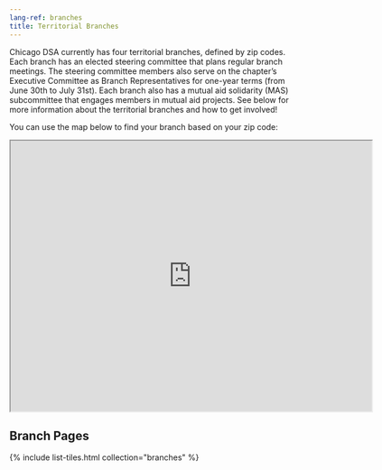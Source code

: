 ```yaml
---
lang-ref: branches
title: Territorial Branches
---
```


Chicago DSA currently has four territorial branches, defined by zip codes. Each branch has an elected steering committee that plans regular branch meetings. The steering committee members also serve on the chapter’s Executive Committee as Branch Representatives for one-year terms (from June 30th to July 31st). Each branch also has a mutual aid solidarity (MAS) subcommittee that engages members in mutual aid projects. See below for more information about the territorial branches and how to get involved!

You can use the map below to find your branch based on your zip code:
<iframe src="https://www.google.com/maps/d/embed?mid=1K_oj_p3dVTxHI_t5HaF4Mx1heju03cLa&ll=41.817613978000594%2C-87.65426678372957&z=9" width="640" height="480"></iframe>


## Branch Pages

{% include list-tiles.html collection="branches" %}
